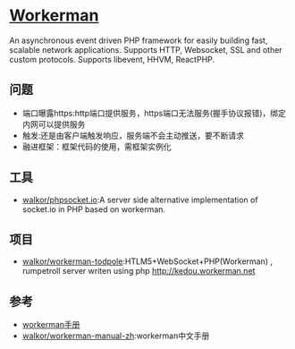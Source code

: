 # [Workerman](https://github.com/walkor/Workerman)

An asynchronous event driven PHP framework for easily building fast, scalable network applications. Supports HTTP, Websocket, SSL and other custom protocols. Supports libevent, HHVM, ReactPHP.

## 问题

* 端口曝露https:http端口提供服务，https端口无法服务(握手协议报错)，绑定内网可以提供服务
* 触发:还是由客户端触发响应，服务端不会主动推送，要不断请求
* 融进框架：框架代码的使用，需框架实例化

## 工具

* [walkor/phpsocket.io](https://github.com/walkor/phpsocket.io):A server side alternative implementation of socket.io in PHP based on workerman.

## 项目

* [walkor/workerman-todpole](https://github.com/walkor/workerman-todpole):HTLM5+WebSocket+PHP(Workerman) , rumpetroll server writen using php http://kedou.workerman.net

## 参考

* [workerman手册](http://doc.workerman.net/)
* [walkor/workerman-manual-zh](https://github.com/walkor/workerman-manual-zh):workerman中文手册
